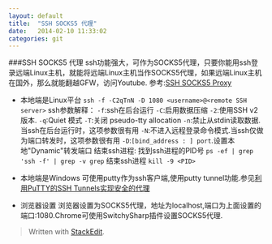```yaml
---
layout: default 
title:  "SSH SOCKS5 代理"
date:   2014-02-10 11:33:02
categories: git 
---
```


###SSH SOCKS5 代理
ssh功能强大，可作为SOCKS5代理，只要你能用ssh登录远端Linux主机，就能将远端Linux主机当作SOCKS5代理，如果远端Linux主机在国外，那么就能翻越GFW，访问Youtube.
参考:[SSH SOCKS5 Proxy](http://people.arsc.edu/~murakami/SSH_SOCKS5_Proxy/)

* 本地端是Linux平台
`ssh -f -C2qTnN -D 1080 <username>@<remote SSH server>`
ssh参数解释：
`-f`:ssh在后台运行
`-C`:启用数据压缩
`-2`:使用SSH v2版本. 
`-q`:Quiet 模式
`-T`:关闭 pseudo-tty allocation
`-n`:禁止从stdin读取数据.当ssh在后台运行时，这项参数很有用
`-N`:不进入远程登录命令模式.当ssh仅做为端口转发时，这项参数很有用
`-D`:`[bind_address : ] port`.设置本地"Dynamic"转发端口
结束ssh进程:
找到ssh进程的PID号
`ps -ef | grep 'ssh -f' | grep -v grep`
结束ssh进程
`kill -9 <PID>`

* 本地端是Windows
可使用putty作为ssh客户端,使用putty tunnel功能.参见[利用PuTTY的SSH Tunnels实现安全的代理](http://www.huluboke.com/putty-ssh-tunnels/)

* 浏览器设置
浏览器设置为SOCKS5代理，地址为localhost,端口为上面设置的端口:1080.Chrome可使用SwitchySharp插件设置SOCKS5代理.

> Written with [StackEdit](https://stackedit.io/).
